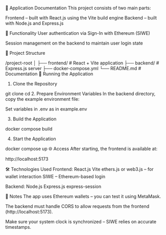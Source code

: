 📄 Application Documentation
This project consists of two main parts:

Frontend – built with React.js using the Vite build engine
Backend – built with Node.js and Express.js

🔐 Functionality
User authentication via Sign-In with Ethereum (SIWE)

Session management on the backend to maintain user login state

📁 Project Structure

/project-root
│
├── frontend/       # React + Vite application
├── backend/        # Express.js server
├── docker-compose.yml
└── README.md       # Documentation
🚀 Running the Application
1. Clone the Repository

git clone <repo-url>
cd <repo-folder>
2. Prepare Environment Variables
In the backend directory, copy the example environment file:

Set variables in .env as in example.env

3. Build the Application

docker compose build

4. Start the Application

docker compose up
🌐 Access
After starting, the frontend is available at:

http://localhost:5173

🛠 Technologies Used
Frontend:
React.js
Vite
ethers.js or web3.js – for wallet interaction
SIWE – Ethereum-based login

Backend:
Node.js
Express.js
express-session

📝 Notes
The app uses Ethereum wallets – you can test it using MetaMask.

The backend must handle CORS to allow requests from the frontend (http://localhost:5173).

Make sure your system clock is synchronized – SIWE relies on accurate timestamps.


